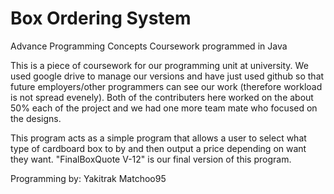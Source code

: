# Box Ordering System
Advance Programming Concepts Coursework programmed in Java

This is a piece of coursework for our programming unit at university. We used google drive to manage our versions and have just used github so that future employers/other programmers can see our work (therefore workload is not spread evenely). Both of the contributers here worked on the about 50% each of the project and we had one more team mate who focused on the designs.

This program acts as a simple program that allows a user to select what type of cardboard box to by and then output a price depending on want they want. "FinalBoxQuote V-12" is our final version of this program.

Programming by:
Yakitrak
Matchoo95
